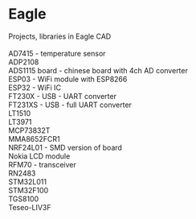 # Eagle</br>
Projects, libraries in Eagle CAD</br>
</br>
AD7415 - temperature sensor</br>
ADP2108</br>
ADS1115 board - chinese board with 4ch AD converter</br>
ESP03 - WiFi module with ESP8266</br>
ESP32 - WiFi IC</br>
FT230X - USB - UART converter</br>
FT231XS - USB - full UART converter</br>
LT1510</br>
LT3971</br>
MCP73832T</br>
MMA8652FCR1</br>
NRF24L01 - SMD version of board</br>
Nokia LCD module</br>
RFM70 - transceiver</br>
RN2483</br>
STM32L011</br>
STM32F100</br>
TGS8100</br>
Teseo-LIV3F</br>
</br>
